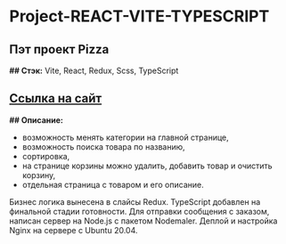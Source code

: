 # Project-REACT-VITE-TYPESCRIPT

## Пэт проект Pizza

__## Стэк:__ Vite, React, Redux, Scss, TypeScript

## [Ссылка на сайт](https://pizza.magmus-web.ru/)

__## Описание:__ 
- возможность менять категории на главной странице,
- возможность поиска товара по названию,
- сортировка, 
- на странице корзины можно удалить, добавить товар и очистить корзину,
- отдельная страница с товаром и его описание.

Бизнес логика вынесена в слайсы Redux.
TypeScript добавлен на финальной стадии готовности.
Для отправки сообщения с заказом, написан сервер на Node.js с пакетом Nodemaler.
Деплой и настройка Nginx на сервере с Ubuntu 20.04.